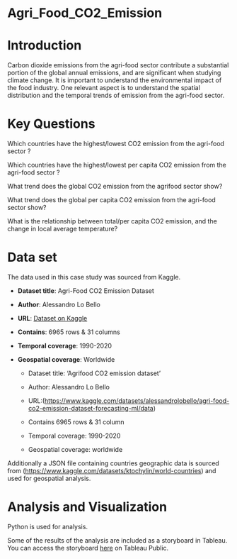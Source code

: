 # Agri_Food_CO2_Emission
# Introduction

Carbon dioxide emissions from the agri-food sector contribute a substantial portion of the global annual emissions, and are significant when studying climate change. It is important to understand the environmental impact of the food industry. One relevant aspect is to understand the spatial distribution and the temporal trends of emission from the agri-food sector. 

# Key Questions 

Which countries have the highest/lowest CO2 emission from the agri-food sector ?

Which countries have the highest/lowest per capita CO2 emission from the agri-food sector ?

What trend does the global CO2 emission from the agrifood sector show?

What trend does the global per capita CO2 emission from the agri-food sector show?

What is the relationship between total/per capita CO2 emission, and the change in local average temperature?


# Data set

The data used in this case study was sourced from Kaggle.
- **Dataset title**: Agri-Food CO2 Emission Dataset

- **Author**: Alessandro Lo Bello 

- **URL**: [Dataset on Kaggle](https://www.kaggle.com/datasets/alessandrolobello/agri-food-co2-emission-dataset-forecasting-ml/data)

- **Contains**: 6965 rows & 31 columns

- **Temporal coverage**: 1990-2020

- **Geospatial coverage**: Worldwide
    
    
    
    - Dataset title: ‘Agrifood CO2 emission dataset’
   
    - Author: Alessandro Lo Bello 
   
    - URL:(https://www.kaggle.com/datasets/alessandrolobello/agri-food-co2-emission-dataset-forecasting-ml/data) 
   
    - Contains 6965 rows & 31 column

    - Temporal coverage: 1990-2020

    - Geospatial coverage: worldwide 

Additionally a JSON file containing countries geographic data is sourced from (https://www.kaggle.com/datasets/ktochylin/world-countries) and used for geospatial analysis. 

# Analysis and Visualization
Python is used for analysis.

Some of the results of the analysis are included as a storyboard in Tableau. You can access the storyboard 
[here](https://public.tableau.com/shared/5P3MHR3GB?:display_count=n&:origin=viz_share_link) on Tableau Public.







